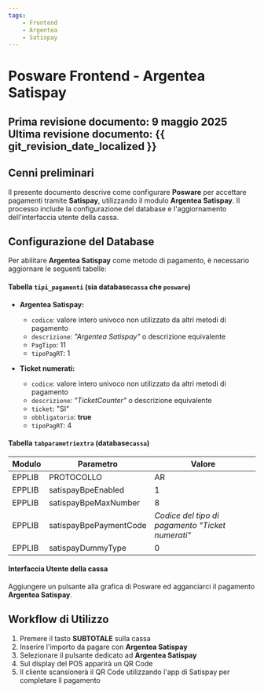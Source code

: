 ```yaml
---
tags:
    - Frontend
    - Argentea
    - Satispay
---
```


# Posware Frontend - Argentea Satispay

**Prima revisione documento: 9 maggio 2025** <br>
**Ultima revisione documento: {{ git_revision_date_localized }}**
---
## Cenni preliminari
Il presente documento descrive come configurare **Posware** per accettare pagamenti tramite **Satispay**, utilizzando il modulo **Argentea Satispay**. Il processo include la configurazione del database e l'aggiornamento dell'interfaccia utente della cassa.

## Configurazione del Database
Per abilitare **Argentea Satispay** come metodo di pagamento, è necessario aggiornare le seguenti tabelle:

#### Tabella `tipi_pagamenti` (sia database`cassa` che `posware`)

- **Argentea Satispay:**
    - `codice`: valore intero univoco non utilizzato da altri metodi di pagamento
    - `descrizione`: *"Argentea Satispay"* o descrizione equivalente
    - `PagTipo`: 11
    - `tipoPagRT`: 1

- **Ticket numerati:**
    - `codice`: valore intero univoco non utilizzato da altri metodi di pagamento
    - `descrizione`: *"TicketCounter"* o descrizione equivalente
    - `ticket`: "SI"
    - `obbligatorio`: **true**
    - `tipoPagRT`: 4


#### Tabella `tabparametriextra` (database`cassa`)

|Modulo|Parametro|Valore|
|-------|------|--------|
|EPPLIB|PROTOCOLLO|AR|
|EPPLIB|satispayBpeEnabled|1|
|EPPLIB|satispayBpeMaxNumber|8|
|EPPLIB|satispayBpePaymentCode|*Codice del tipo di pagamento "Ticket numerati"*|
|EPPLIB|satispayDummyType|0|


#### Interfaccia Utente della cassa
Aggiungere un pulsante alla grafica di Posware ed agganciarci il pagamento **Argentea Satispay**.


## Workflow di Utilizzo

1. Premere il tasto **SUBTOTALE** sulla cassa
2. Inserire l'importo da pagare con **Argentea Satispay**
3. Selezionare il pulsante dedicato ad **Argentea Satispay**
4. Sul display del POS apparirà un QR Code
5. Il cliente scansionerà il QR Code utilizzando l'app di Satispay per completare il pagamento
